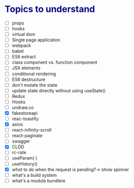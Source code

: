 <h1 style="color:navy">Topics to understand</h1>

- [ ] props
- [ ] hooks
- [ ] virtual dom
- [ ] Single page application
- [ ] webpack
- [ ] babel
- [ ] ES6 extract
- [ ] class component vs. function component
- [ ] JSX elements
- [ ] conditional rendering
- [ ] ES6 destructure
- [ ] don't mutate the state
- [ ] update state directly without using useState()
- [ ] Redux
- [ ] Hooks
- [ ] undraw.co
- [x] fakestoreapi
- [ ] reac-toastify
- [x] axios
- [ ] react-infinity-scroll
- [ ] react-paginate
- [ ] swagger
- [x] CLDD
- [ ] rc-rate
- [ ] useParam( )
- [ ] useHistory()
- [x] whot to do when the request is pending?-> show spinner
- [ ] what's a build system
- [ ] what's a module bundlere
